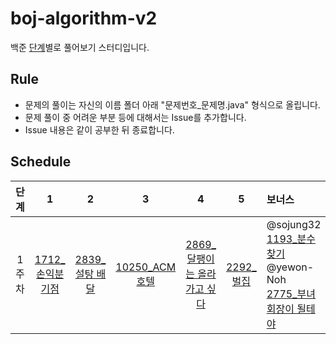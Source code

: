 # boj-algorithm-v2
백준 [단계](https://www.acmicpc.net/step)별로 풀어보기 스터디입니다.

## Rule
- 문제의 풀이는 자신의 이름 폴더 아래 "문제번호_문제명.java" 형식으로 올립니다.
- 문제 풀이 중 어려운 부분 등에 대해서는 Issue를 추가합니다.
- Issue 내용은 같이 공부한 뒤 종료합니다.

## Schedule
|단계|1|2|3|4|5|보너스|
|:-:|:-:|:-:|:-:|:-:|:-:|:-|
|1주차|[1712_손익분기점](https://www.acmicpc.net/problem/1712)|[2839_설탕 배달](https://www.acmicpc.net/problem/2839)|[10250_ACM 호텔](https://www.acmicpc.net/problem/10250)|[2869_달팽이는 올라가고 싶다](https://www.acmicpc.net/problem/2869)|[2292_	벌집](https://www.acmicpc.net/problem/2292)|@sojung32<br/>[1193_분수찾기](https://www.acmicpc.net/problem/1193)<br/>@yewon-Noh<br/>[2775_부녀회장이 될테야](https://www.acmicpc.net/problem/2775)|
